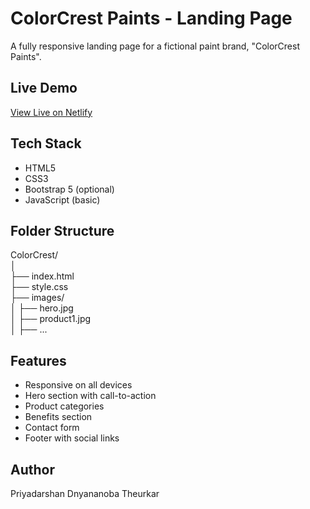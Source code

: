 # ColorCrest Paints - Landing Page

A fully responsive landing page for a fictional paint brand, "ColorCrest Paints".

## Live Demo
[View Live on Netlify](https://colorcrest.netlify.app)

## Tech Stack
- HTML5  
- CSS3  
- Bootstrap 5 (optional)  
- JavaScript (basic)

## Folder Structure
ColorCrest/  
│  
├── index.html  
├── style.css  
├── images/  
│   ├── hero.jpg  
│   ├── product1.jpg  
│   ├── ...

## Features
- Responsive on all devices  
- Hero section with call-to-action  
- Product categories  
- Benefits section  
- Contact form  
- Footer with social links

## Author
Priyadarshan Dnyananoba Theurkar
